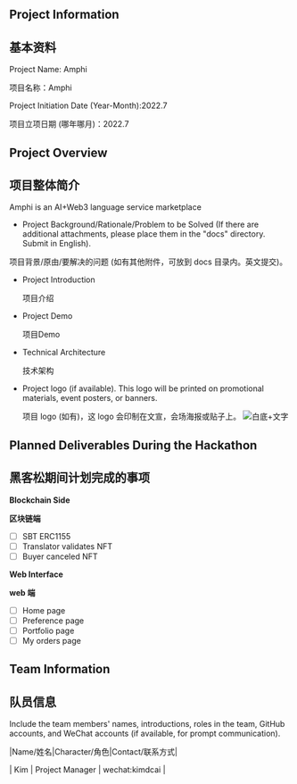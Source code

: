 ## Project Information 
## 基本资料
Project Name: Amphi 

项目名称：Amphi

Project Initiation Date (Year-Month):2022.7 

项目立项日期 (哪年哪月)：2022.7

## Project Overview
## 项目整体简介
Amphi is an AI+Web3 language service marketplace
- Project Background/Rationale/Problem to be Solved (If there are additional attachments, please place them in the "docs" directory. Submit in English).

项目背景/原由/要解决的问题 (如有其他附件，可放到 docs 目录内。英文提交)。
- Project Introduction

  项目介绍
- Project Demo

  项目Demo
- Technical Architecture

  技术架构

- Project logo (if available). This logo will be printed on promotional materials, event posters, or banners.

  项目 logo (如有)，这 logo 会印制在文宣，会场海报或贴子上。
![白底+文字](https://github.com/Amphi-lab/hackathon-2023-summer/assets/102245046/2109010b-4eb5-41bc-a177-2502edec5ada)


## Planned Deliverables During the Hackathon
## 黑客松期间计划完成的事项

**Blockchain Side**

**区块链端**
- [ ] SBT ERC1155
- [ ] Translator validates NFT
- [ ] Buyer canceled NFT

**Web Interface**

**web 端**
- [ ] Home page
- [ ] Preference page 
- [ ] Portfolio page
- [ ] My orders page

## Team Information
## 队员信息
Include the team members' names, introductions, roles in the team, GitHub accounts, and WeChat accounts (if available, for prompt communication).

|Name/姓名|Character/角色|Contact/联系方式|

| Kim | Project Manager | wechat:kimdcai |



